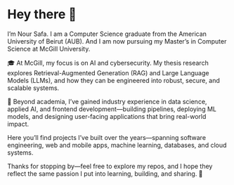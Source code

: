 # **Hey there 👋**

I’m Nour Safa. I am a Computer Science graduate from the American University of Beirut (AUB). And I am now pursuing my Master’s in Computer Science at McGill University.

🎓 At McGill, my focus is on AI and cybersecurity. My thesis research explores Retrieval-Augmented Generation (RAG) and Large Language Models (LLMs), and how they can be engineered into robust, secure, and scalable systems.

💼 Beyond academia, I’ve gained industry experience in data science, applied AI, and frontend development—building pipelines, deploying ML models, and designing user-facing applications that bring real-world impact.

Here you’ll find projects I’ve built over the years—spanning software engineering, web and mobile apps, machine learning, databases, and cloud systems.

Thanks for stopping by—feel free to explore my repos, and I hope they reflect the same passion I put into learning, building, and sharing. 🚀
